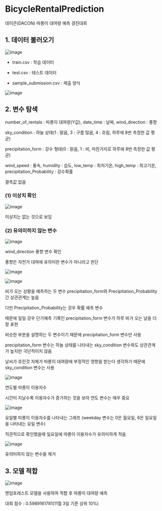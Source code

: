 # BicycleRentalPrediction

데이콘(DACON) 따릉이 대여량 예측 경진대회

## 1. 데이터 불러오기

![image](https://user-images.githubusercontent.com/87981867/140029711-bd6b4bf2-d83c-4566-a682-d408f632ddbc.png)

- train.csv : 학습 데이터

- test.csv : 테스트 데이터

- sample_submission.csv : 제출 양식

![image](https://user-images.githubusercontent.com/87981867/140029893-41a347e2-2347-4934-8648-1c2e1f46b7d3.png)

## 2. 변수 탐색

number_of_rentals : 따릉이 대여량(Y값), date_time : 날짜, wind_direction : 풍향

sky_condition : 하늘 상태(1 : 맑음, 3 : 구름 많음, 4 : 흐림, 하루에 8번 측정한 값 평균)

precipitation_form : 강수 형태(0 : 맑음, 1 : 비, 마찬가지로 하루에 8번 측정한 값 평균)

wind_speed : 풍속, humidity : 습도, low_temp : 최저기온, high_temp : 최고기온, precipitation_Probability : 강수확률

결측값 없음

### (1) 이상치 확인

![image](https://user-images.githubusercontent.com/87981867/140031749-33fb6801-9fad-4445-a7ff-3f05420af8a6.png)

이상치는 없는 것으로 보임

### (2) 유의미하지 않는 변수

![image](https://user-images.githubusercontent.com/87981867/140030379-666796a5-7ecc-4f9b-9fc4-a470ef524b7e.png)

wind_direction 풍향 변수 확인

풍향은 자전거 대여에 유의미한 변수가 아니라고 판단

![image](https://user-images.githubusercontent.com/87981867/140030550-a857dccf-1828-440e-a987-876eeca2be97.png)

![image](https://user-images.githubusercontent.com/87981867/140030601-6c31ccc7-6ac0-49a6-8c2b-2a27645168cb.png)

비가 오는 상황을 예측하는 두 변수 precipitation_form와 Precipitation_Probability간 상관관계는 높음

다만 Precipitation_Probability는 강우 확률 예측 변수

때문에 일일 강우 단기예측 기록인 precipitation_form 변수가 하루 비가 오는 날을 더 잘 표현

비슷한 부분을 설명하는 두 변수이기 때문에 precipitation_form 변수만 사용

precipitation_form 변수는 하늘 상태를 나타내는 sky_condition 변수와도 상관관계가 높지만 극단적이지 않음

날씨가 흐린것 자체가 따릉이 대여량에 부정적인 영향을 받는다 생각하기 때문에 sky_condition 변수는 사용

![image](https://user-images.githubusercontent.com/87981867/140031832-dcf196b6-a768-4436-8c3b-4f1ac43c1619.png)

연도별 따릉이 이용자수

시간이 지날수록 이용자수가 증가하는 것을 보아 연도 변수는 매우 중요

![image](https://user-images.githubusercontent.com/87981867/140031893-ccda909b-c6a0-4d7a-973f-c023cba1e60a.png)

요일별 따릉이 이용자수를 나타내는 그래프 (weekday 변수는 0은 월요일, 6은 일요일을 나타내는 요일 변수)

직관적으로 확인했을때 일요일에 따릉이 이용자수가 유의미하게 적음

![image](https://user-images.githubusercontent.com/87981867/140030977-af9e1b82-cd4f-4e90-a55d-429a8e61efd4.png)

유의미하지 않는 변수들 제거

## 3. 모델 적합

![image](https://user-images.githubusercontent.com/87981867/140031091-63d44f6e-d73e-42e1-b469-0707858d409f.png)

랜덤포레스트 모델을 사용하여 적합 후 따릉이 대여량 예측

대회 점수 : 0.5989161781(11월 3일 기준 상위 10%) 
